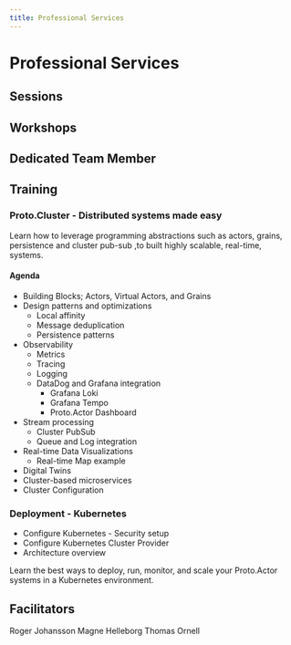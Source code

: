 ```yaml
---
title: Professional Services
---
```


# Professional Services

## Sessions

## Workshops

## Dedicated Team Member

## Training

### Proto.Cluster - Distributed systems made easy

Learn how to leverage programming abstractions such as actors, grains, persistence and cluster pub-sub ,to built highly scalable, real-time, systems.

#### Agenda

* Building Blocks; Actors, Virtual Actors, and Grains
* Design patterns and optimizations
    * Local affinity
    * Message deduplication
    * Persistence patterns
* Observability
    * Metrics
    * Tracing
    * Logging    
    * DataDog and Grafana integration
      * Grafana Loki
      * Grafana Tempo
      * Proto.Actor Dashboard
* Stream processing
    * Cluster PubSub
    * Queue and Log integration    
* Real-time Data Visualizations
   * Real-time Map example
* Digital Twins
* Cluster-based microservices
* Cluster Configuration


### Deployment - Kubernetes

* Configure Kubernetes - Security setup
* Configure Kubernetes Cluster Provider
* Architecture overview


Learn the best ways to deploy, run, monitor, and scale your Proto.Actor systems in a Kubernetes environment.

## Facilitators

Roger Johansson
Magne Helleborg
Thomas Ornell
